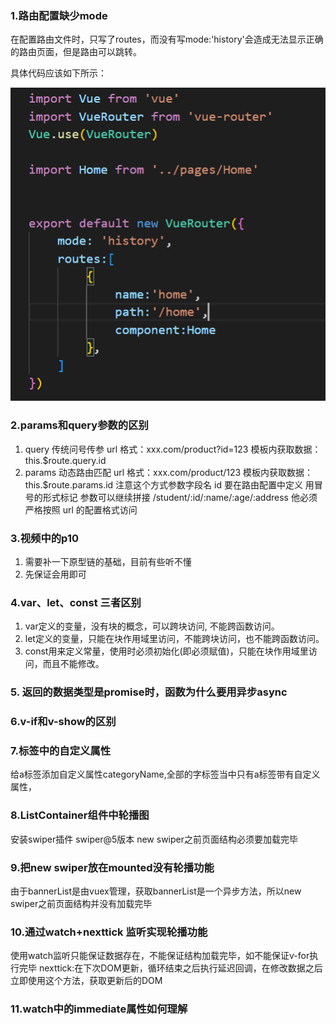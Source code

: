 ### 1.路由配置缺少mode

在配置路由文件时，只写了routes，而没有写mode:'history'会造成无法显示正确的路由页面，但是路由可以跳转。

具体代码应该如下所示：

![](.\imags\1.png)

### 2.params和query参数的区别

1. query 传统问号传参
url 格式：xxx.com/product?id=123
模板内获取数据：this.$route.query.id 
2. params 动态路由匹配
url 格式：xxx.com/product/123
模板内获取数据：this.$route.params.id
注意这个方式参数字段名 id 要在路由配置中定义 用冒号的形式标记
参数可以继续拼接 /student/:id/:name/:age/:address
他必须严格按照 url 的配置格式访问


### 3.视频中的p10
1. 需要补一下原型链的基础，目前有些听不懂
2. 先保证会用即可

### 4.var、let、const 三者区别
1. var定义的变量，没有块的概念，可以跨块访问, 不能跨函数访问。
2. let定义的变量，只能在块作用域里访问，不能跨块访问，也不能跨函数访问。
3. const用来定义常量，使用时必须初始化(即必须赋值)，只能在块作用域里访问，而且不能修改。

### 5. 返回的数据类型是promise时，函数为什么要用异步async

### 6.v-if和v-show的区别


### 7.标签中的自定义属性
给a标签添加自定义属性categoryName,全部的字标签当中只有a标签带有自定义属性，

### 8.ListContainer组件中轮播图
安装swiper插件  swiper@5版本 new swiper之前页面结构必须要加载完毕

### 9.把new swiper放在mounted没有轮播功能
由于bannerList是由vuex管理，获取bannerList是一个异步方法，所以new swiper之前页面结构并没有加载完毕

### 10.通过watch+nexttick 监听实现轮播功能
使用watch监听只能保证数据存在，不能保证结构加载完毕，如不能保证v-for执行完毕
nexttick:在下次DOM更新，循环结束之后执行延迟回调，在修改数据之后立即使用这个方法，获取更新后的DOM

### 11.watch中的immediate属性如何理解